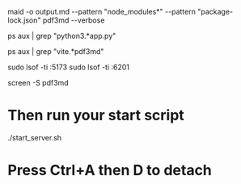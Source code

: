 maid -o output.md --pattern "node_modules*" --pattern "package-lock.json" pdf3md --verbose


ps aux | grep "python3.*app.py"

ps aux | grep "vite.*pdf3md"

sudo lsof -ti :5173
sudo lsof -ti :6201








screen -S pdf3md
# Then run your start script
./start_server.sh
# Press Ctrl+A then D to detach
